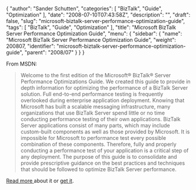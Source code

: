 {
  "author": "Sander Schutten",
  "categories": [
    "BizTalk",
    "Guide",
    "Optimization"
  ],
  "date": "2008-07-10T07:43:58Z",
  "description": "",
  "draft": false,
  "slug": "microsoft-biztalk-server-performance-optimization-guide",
  "tags": [
    "BizTalk",
    "Guide",
    "Optimization"
  ],
  "title": "Microsoft BizTalk Server Performance Optimization Guide",
  "menu": {
    "sidebar": {
      "name": "Microsoft BizTalk Server Performance Optimization Guide",
      "weight": 200807,
      "identifier": "microsoft-biztalk-server-performance-optimization-guide",
      "parent": "2008/07"
    }
  }
}


From MSDN:

> Welcome to the first edition of the Microsoft® BizTalk® Server Performance Optimizations Guide. We created this guide to provide in depth information for optimizing the performance of a BizTalk Server solution. Full end-to-end performance testing is frequently overlooked during enterprise application deployment. Knowing that Microsoft has built a scalable messaging infrastructure, many organizations that use BizTalk Server spend little or no time conducting performance testing of their own applications. BizTalk Server applications consist of many parts, which may include custom-built components as well as those provided by Microsoft. It is impossible for Microsoft to performance test every possible combination of these components. Therefore, fully and properly conducting a performance test of your application is a critical step of any deployment. The purpose of this guide is to consolidate and provide prescriptive guidance on the best practices and techniques that should be followed to optimize BizTalk Server performance.

[Read more ](http://msdn.microsoft.com/en-us/library/cc558617.aspx)about it or [get it](http://go.microsoft.com/fwlink/?LinkId=120792).

